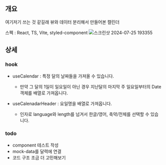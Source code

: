 ## 개요
여기저기 쓰는 것 같길래 뷰와 데이터 분리해서 만들어본 캘린더

스펙 : React, TS, Vite, styled-component
![스크린샷 2024-07-25 193355](https://github.com/user-attachments/assets/13c5d13f-ff13-42bb-a319-ada440cc902c)

## 상세
### hook
- useCalendar : 특정 달의 날짜들을 가져올 수 있습니다.
  - 만약 그 달의 1일이 일요일이 아닌 경우 지난달의 마지막 주 일요일부터의 Date 객체를 배열로 가져옵니다.

- useCalenadarHeader : 요일명을 배열로 가져옵니다.
  - 인자로 language와 length를 넘겨서 한글/영어, 축약/전체를 선택할 수 있습니다.
  
### todo
- component 테스트 작성
- mock-data를 달력에 연결
- 코드 구조 조금 더 고민해보기

